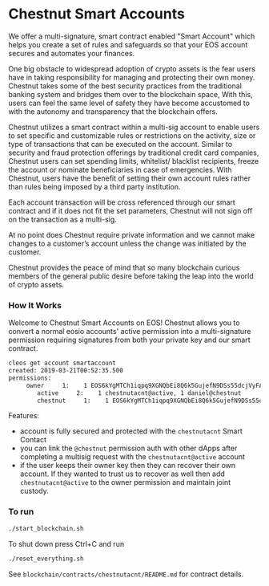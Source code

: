 # Chestnut Smart Accounts

We offer a multi-signature, smart contract enabled "Smart Account" which helps you create a set of rules and safeguards so that your EOS account secures and automates your finances.

One big obstacle to widespread adoption of crypto assets is the fear users have in taking responsibility for managing and protecting their own money. Chestnut takes some of the best security practices from the traditional banking system and bridges them over to the blockchain space, With this, users can feel the same level of safety they have become accustomed to with the autonomy and transparency that the blockchain offers.

Chestnut utilizes a smart contract within a multi-sig account to enable users to set specific and customizable rules or restrictions on the activity, size or type of transactions that can be executed on the account.  Similar to security and fraud protection offerings by traditional credit card companies, Chestnut users can set spending limits, whitelist/ blacklist recipients, freeze the account or nominate beneficiaries in case of emergencies. With Chestnut, users have the benefit of setting their own account rules rather than rules being imposed by a third party institution.

Each account transaction will be cross referenced through our smart contract and if it does not fit the set parameters, Chestnut will not sign off on the transaction as a multi-sig.

At no point does Chestnut require private information and we cannot make changes to a customer’s account unless the change was initiated by the customer.

Chestnut provides the peace of mind that so many blockchain curious members of the general public desire before taking the leap into the world of crypto assets.


### How It Works

Welcome to Chestnut Smart Accounts on EOS!
Chestnut allows you to convert a normal eosio accounts' active permission into a multi-signature permission requiring signatures from both your private key and our smart contract.


```bash
cleos get account smartaccount
created: 2019-03-21T00:52:35.500
permissions: 
     owner     1:    1 EOS6kYgMTCh1iqpq9XGNQbEi8Q6k5GujefN9DSs55dcjVyFAq7B6b
        active     2:    1 chestnutacnt@active, 1 daniel@chestnut
        chestnut     1:    1 EOS6kYgMTCh1iqpq9XGNQbEi8Q6k5GujefN9DSs55dcjVyFAq7B6b
```

Features:
* account is fully secured and protected with the `chestnutacnt` Smart Contact
* you can link the `@chestnut` permission auth with other dApps after completing a multisig request with the `chestnutacnt@active` account
* if the user keeps their owner key then they can recover their own account.  If they wanted to trust us to 
  recover as well then add `chestnutacnt@active` to the owner permission and maintain joint custody.


### To run
```bash
./start_blockchain.sh
```

To shut down press Ctrl+C and run

```bash
./reset_everything.sh
```


See `blockchain/contracts/chestnutacnt/README.md` for contract details.
